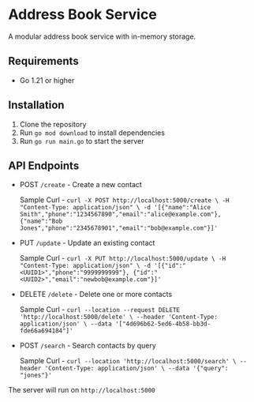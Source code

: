 # Address Book Service

A modular address book service with in-memory storage.

## Requirements
- Go 1.21 or higher

## Installation
1. Clone the repository
2. Run `go mod download` to install dependencies
3. Run `go run main.go` to start the server

## API Endpoints
- POST `/create` - Create a new contact

    Sample Curl - `curl -X POST http://localhost:5000/create \
  -H "Content-Type: application/json" \
  -d '[{"name":"Alice Smith","phone":"1234567890","email":"alice@example.com"},
       {"name":"Bob Jones","phone":"2345678901","email":"bob@example.com"}]'`
- PUT `/update` - Update an existing contact

    Sample Curl - `curl -X PUT http://localhost:5000/update \
  -H "Content-Type: application/json" \
  -d '[{"id":"<UUID1>","phone":"9999999999"},
       {"id":"<UUID2>","email":"newbob@example.com"}]'`
- DELETE `/delete` - Delete one or more contacts

    Sample Curl - `curl --location --request DELETE 'http://localhost:5000/delete' \
    --header 'Content-Type: application/json' \
    --data '["4d696b62-5ed6-4b58-bb3d-fde66a694184"]'`
- POST `/search` - Search contacts by query

    Sample Curl - `curl --location 'http://localhost:5000/search' \
    --header 'Content-Type: application/json' \
    --data '{"query": "jones"}'`

The server will run on `http://localhost:5000`